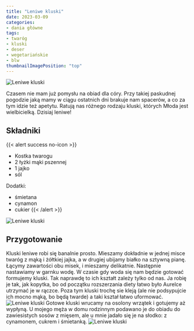 ```yaml
---
title: "Leniwe kluski"
date: 2023-03-09
categories:
- dania główne
tags:
- twaróg
- kluski
- deser
- wegetariańskie
- blw
thumbnailImagePosition: "top"
---
```

![Leniwe kluski](/img/leniwe-kluski/leniwe-kluski-4.JPG)

Czasem nie mam już pomysłu na obiad dla córy. Przy takiej paskudnej pogodzie jaką mamy w ciągu  ostatnich dni brakuje nam spacerów, a co za tym idzie też apetytu. Ratują nas różnego rodzaju kluski, których Młoda jest wielbicielką. Dzisiaj leniwe!
<!--more-->

## Składniki
{{< alert success no-icon >}}
- Kostka twarogu
- 2 łyżki mąki pszennej
- 1 jajko
- sól

Dodatki:
- śmietana
- cynamon
- cukier
{{< /alert >}}

![Leniwe kluski](/img/leniwe-kluski/leniwe-kluski-1.JPG)
## Przygotowanie
Kluski leniwe robi się banalnie prosto. Mieszamy dokładnie w jednej misce twaróg z mąką i żółtkiej jajka, a w drugiej ubijamy białko na sztywną pianę. Łącymy zawartości obu misek, i mieszamy delikatnie. Następnie nastawiamy w garnku wodę. W czasie gdy woda się nam będzie gotować formujemy kluski. Tak naprawdę to ich kształt zależy tylko od nas. Ja robię je tak, jak kopytka, bo od początku rozszerzania diety łatwo było Aurelce utrzymać je w rączce. Poza tym kluski trochę sie kleją (ale nie podsypujcie ich mocno mąką, bo będą twarde) a taki kształ łatwo uformować. 
![Leniwe kluski](/img/leniwe-kluski/leniwe-kluski-2.JPG)
Gotowe kluski wrucamy na osolony wrzątek i gotujemy aż wypłyną. U mojego męża w domu rodzinnym podawano je do obiadu do zawiesistych sosów z mięsem, ale u mnie jadało się je na słodko: z cynamonem, cukrem i śmietanką.
![Leniwe kluski](/img/leniwe-kluski/leniwe-kluski-3.JPG)
